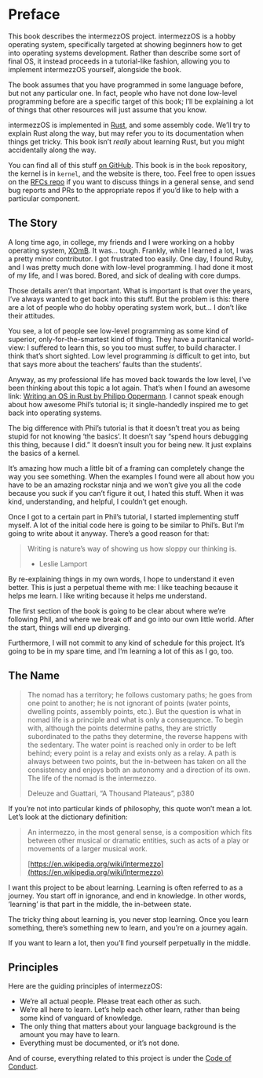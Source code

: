 # Preface

This book describes the intermezzOS project. intermezzOS is a hobby operating
system, specifically targeted at showing beginners how to get into operating
systems development. Rather than describe some sort of final OS, it instead
proceeds in a tutorial-like fashion, allowing you to implement intermezzOS
yourself, alongside the book.

The book assumes that you have programmed in some language before, but not any
particular one. In fact, people who have not done low-level programming before
are a specific target of this book; I’ll be explaining a lot of things that
other resources will just assume that you know.

intermezzOS is implemented in [Rust](https://www.rust-lang.org/), and some
assembly code. We’ll try to explain Rust along the way, but may refer you to
its documentation when things get tricky. This book isn’t _really_ about
learning Rust, but you might accidentally along the way.

You can find all of this stuff [on GitHub](https://github.com/intermezzOS/).
This book is in the `book` repository, the kernel is in `kernel`, and the
website is there, too. Feel free to open issues on the [RFCs
repo](https://github.com/intermezzOS/rfcs) if you want to discuss things
in a general sense, and send bug reports and PRs to the appropriate repos
if you’d like to help with a particular component.

## The Story

A long time ago, in college, my friends and I were working on a hobby operating
system, [XOmB](http://xomb.org). It was... tough. Frankly, while I learned a
lot, I was a pretty minor contributor. I got frustrated too easily. One day, I
found Ruby, and I was pretty much done with low-level programming. I had done
it most of my life, and I was bored. Bored, and sick of dealing with core
dumps.

Those details aren’t that important. What is important is that over the years,
I’ve always wanted to get back into this stuff. But the problem is this: there
are a lot of people who do hobby operating system work, but... I don’t like
their attitudes.

You see, a lot of people see low-level programming as some kind of superior,
only-for-the-smartest kind of thing. They have a puritanical world-view: I
suffered to learn this, so you too must suffer, to build character. I think
that’s short sighted. Low level programming _is_ difficult to get into, but
that says more about the teachers’ faults than the students’.

Anyway, as my professional life has moved back towards the low level, I’ve been
thinking about this topic a lot again. That’s when I found an awesome link:
[Writing an OS in Rust by Philipp Oppermann][phil]. I cannot speak enough
about how awesome Phil’s tutorial is; it single-handedly inspired me to get
back into operating systems.

[phil]: http://os.phil-opp.com/multiboot-kernel.html

The big difference with Phil’s tutorial is that it doesn’t treat you as being
stupid for not knowing ‘the basics’. It doesn’t say “spend hours debugging this
thing, because I did.” It doesn’t insult you for being new. It just explains
the basics of a kernel.

It’s amazing how much a little bit of a framing can completely change the way
you see something. When the examples I found were all about how you have to be
an amazing rockstar ninja and we won’t give you all the code because you suck
if you can’t figure it out, I hated this stuff. When it was kind,
understanding, and helpful, I couldn’t get enough.

Once I got to a certain part in Phil’s tutorial, I started implementing stuff
myself. A lot of the initial code here is going to be similar to Phil’s.
But I’m going to write about it anyway. There’s a good reason for that:

> Writing is nature’s way of showing us how sloppy our thinking is.
> 
> - Leslie Lamport

By re-explaining things in my own words, I hope to understand it even better.
This is just a perpetual theme with me: I like teaching because it helps me
learn. I like writing because it helps me understand.

The first section of the book is going to be clear about where we’re following
Phil, and where we break off and go into our own little world. After the start,
things will end up diverging.

Furthermore, I will not commit to any kind of schedule for this project. It’s
going to be in my spare time, and I’m learning a lot of this as I go, too.

## The Name

> The nomad has a territory; he follows customary paths; he goes from one point
> to another; he is not ignorant of points (water points, dwelling points,
> assembly points, etc.). But the question is what in nomad life is a principle
> and what is only a consequence. To begin with, although the points determine
> paths, they are strictly subordinated to the paths they determine, the
> reverse happens with the sedentary. The water point is reached only in order
> to be left behind; every point is a relay and exists only as a relay. A path
> is always between two points, but the in-between has taken on all the
> consistency and enjoys both an autonomy and a direction of its own. The life
> of the nomad is the intermezzo. 
> 
> Deleuze and Guattari, “A Thousand Plateaus”, p380

If you’re not into particular kinds of philosophy, this quote won’t mean a lot.
Let’s look at the dictionary definition:

> An intermezzo, in the most general sense, is a composition which fits between
> other musical or dramatic entities, such as acts of a play or movements of a
> larger musical work. 
>
> [https://en.wikipedia.org/wiki/Intermezzo](https://en.wikipedia.org/wiki/Intermezzo)

I want this project to be about learning. Learning is often referred to as a
journey. You start off in ignorance, and end in knowledge. In other words,
‘learning’ is that part in the middle, the in-between state.

The tricky thing about learning is, you never stop learning. Once you learn
something, there’s something new to learn, and you’re on a journey again.

If you want to learn a lot, then you’ll find yourself perpetually in the
middle.

## Principles

Here are the guiding principles of intermezzOS:

* We’re all actual people. Please treat each other as such.
* We’re all here to learn. Let’s help each other learn, rather than being some
  kind of vanguard of knowledge.
* The only thing that matters about your language background is the amount you
  may have to learn.
* Everything must be documented, or it’s not done.

And of course, everything related to this project is under the [Code of
Conduct](http://intermezzos.github.io/code-of-conduct.html).
